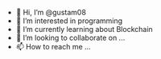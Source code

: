 - 👋 Hi, I’m @gustam08
- 👀 I’m interested in programming
- 🌱 I’m currently learning about Blockchain
- 💞️ I’m looking to collaborate on ...
- 📫 How to reach me ...

<!---
gustam08/gustam08 is a ✨ special ✨ repository because its `README.md` (this file) appears on your GitHub profile.
You can click the Preview link to take a look at your changes.
--->
